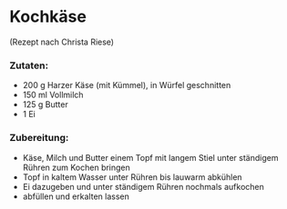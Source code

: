 # Kochkäse 
(Rezept nach Christa Riese)

### Zutaten:
- 200 g Harzer Käse (mit Kümmel), in Würfel geschnitten
- 150 ml Vollmilch
- 125 g Butter
- 1 Ei

### Zubereitung:
- Käse, Milch und Butter einem Topf mit langem Stiel unter ständigem Rühren zum Kochen bringen
- Topf in kaltem Wasser unter Rühren bis lauwarm abkühlen
- Ei dazugeben und unter ständigem Rühren nochmals aufkochen
- abfüllen und erkalten lassen
